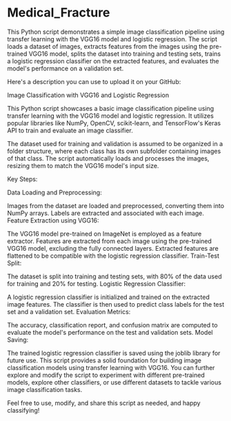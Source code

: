 # Medical_Fracture
This Python script demonstrates a simple image classification pipeline using transfer learning with the VGG16 model and logistic regression. The script loads a dataset of images, extracts features from the images using the pre-trained VGG16 model, splits the dataset into training and testing sets, trains a logistic regression classifier on the extracted features, and evaluates the model's performance on a validation set.

Here's a description you can use to upload it on your GitHub:

Image Classification with VGG16 and Logistic Regression

This Python script showcases a basic image classification pipeline using transfer learning with the VGG16 model and logistic regression. It utilizes popular libraries like NumPy, OpenCV, scikit-learn, and TensorFlow's Keras API to train and evaluate an image classifier.

The dataset used for training and validation is assumed to be organized in a folder structure, where each class has its own subfolder containing images of that class. The script automatically loads and processes the images, resizing them to match the VGG16 model's input size.

Key Steps:

Data Loading and Preprocessing:

Images from the dataset are loaded and preprocessed, converting them into NumPy arrays.
Labels are extracted and associated with each image.
Feature Extraction using VGG16:

The VGG16 model pre-trained on ImageNet is employed as a feature extractor.
Features are extracted from each image using the pre-trained VGG16 model, excluding the fully connected layers.
Extracted features are flattened to be compatible with the logistic regression classifier.
Train-Test Split:

The dataset is split into training and testing sets, with 80% of the data used for training and 20% for testing.
Logistic Regression Classifier:

A logistic regression classifier is initialized and trained on the extracted image features.
The classifier is then used to predict class labels for the test set and a validation set.
Evaluation Metrics:

The accuracy, classification report, and confusion matrix are computed to evaluate the model's performance on the test and validation sets.
Model Saving:

The trained logistic regression classifier is saved using the joblib library for future use.
This script provides a solid foundation for building image classification models using transfer learning with VGG16. You can further explore and modify the script to experiment with different pre-trained models, explore other classifiers, or use different datasets to tackle various image classification tasks.

Feel free to use, modify, and share this script as needed, and happy classifying!
